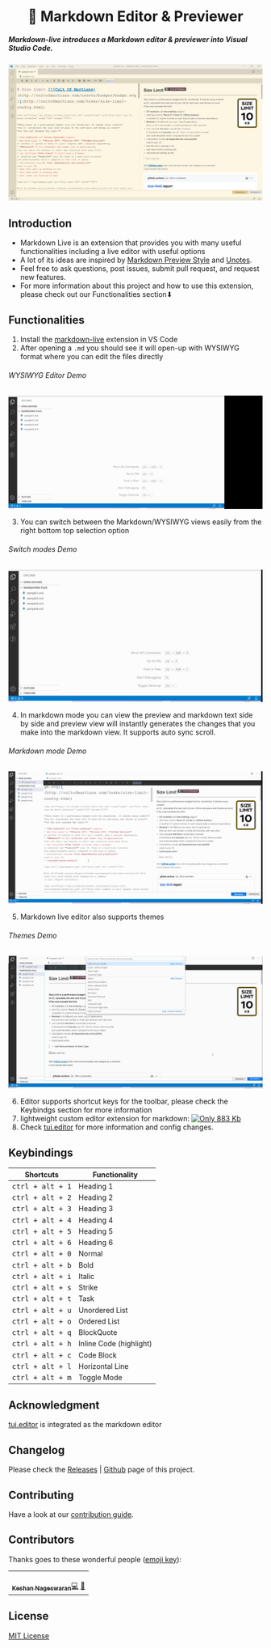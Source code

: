 <h1 align="center">📝 Markdown Editor &amp; Previewer
</h1>

##### Markdown-live introduces a Markdown editor & previewer into Visual Studio Code.

![intro](https://raw.githubusercontent.com/KeshShan/markdown-live/master/assets/markdown-live-intro.PNG)

## Introduction

- Markdown Live is an extension that provides you with many useful functionalities including a live editor with useful options
- A lot of its ideas are inspired by [Markdown Preview Style](https://github.com/mjbvz/vscode-github-markdown-preview-style) and [Unotes](https://github.com/ryanmcalister/unotes).
- Feel free to ask questions, post issues, submit pull request, and request new features.
- For more information about this project and how to use this extension, please check out our Functionalities section⬇︎

## Functionalities

1. Install the [markdown-live](https://marketplace.visualstudio.com/items?itemName=keshan.markdown-live) extension in VS Code
2. After opening a `.md` you should see it will open-up with WYSIWYG format where you can edit the files directly

###### WYSIWYG Editor Demo

<img src="https://raw.githubusercontent.com/KeshShan/markdown-live/master/assets/markdown-live-demo1.gif">

3. You can switch between the Markdown/WYSIWYG views easily from the right bottom top selection option

###### Switch modes Demo

<img src="https://raw.githubusercontent.com/KeshShan/markdown-live/master/assets/markdown-live-demo2.gif">

4. In markdown mode you can view the preview and markdown text side by side and preview view will instantly generates the changes that you make into the markdown view. It supports auto sync scroll.

###### Markdown mode Demo

<img src="https://raw.githubusercontent.com/KeshShan/markdown-live/master/assets/markdown-live-demo3.gif">

5. Markdown live editor also supports themes

###### Themes Demo

<img src="https://raw.githubusercontent.com/KeshShan/markdown-live/master/assets/markdown-live-demo4.gif">

6. Editor supports shortcut keys for the toolbar, please check the Keybindgs section for more information
7. lightweight custom editor extension for markdown: [![Only 883 Kb](https://badge-size.herokuapp.com/keshann93/markdown-live/master/markdown-live-0.0.3.vsix)](https://github.com/keshann93/markdown-live/master/markdown-live-0.0.4.vsix)
8. Check [tui.editor](https://github.com/nhn/tui.editor) for more information and config changes.

## Keybindings

| Shortcuts                 | Functionality           |
| ------------------------- | ----------------------- |
| <kbd>ctrl + alt + 1</kbd> | Heading 1               |
| <kbd>ctrl + alt + 2</kbd> | Heading 2               |
| <kbd>ctrl + alt + 3</kbd> | Heading 3               |
| <kbd>ctrl + alt + 4</kbd> | Heading 4               |
| <kbd>ctrl + alt + 5</kbd> | Heading 5               |
| <kbd>ctrl + alt + 6</kbd> | Heading 6               |
| <kbd>ctrl + alt + 0</kbd> | Normal                  |
| <kbd>ctrl + alt + b</kbd> | Bold                    |
| <kbd>ctrl + alt + i</kbd> | Italic                  |
| <kbd>ctrl + alt + s</kbd> | Strike                  |
| <kbd>ctrl + alt + t</kbd> | Task                    |
| <kbd>ctrl + alt + u</kbd> | Unordered List          |
| <kbd>ctrl + alt + o</kbd> | Ordered List            |
| <kbd>ctrl + alt + q</kbd> | BlockQuote              |
| <kbd>ctrl + alt + h</kbd> | Inline Code (highlight) |
| <kbd>ctrl + alt + c</kbd> | Code Block              |
| <kbd>ctrl + alt + l</kbd> | Horizontal Line         |
| <kbd>ctrl + alt + m</kbd> | Toggle Mode             |

## Acknowledgment

[tui.editor](https://github.com/nhn/tui.editor) is integrated as the markdown editor

## Changelog

Please check the [Releases](./CHANGELOG.md) \| [Github](https://github.com/keshann93/markdown-live/releases) page of this project.

## Contributing

Have a look at our [contribution guide](./contributing.md).

## Contributors

Thanks goes to these wonderful people ([emoji key](https://allcontributors.org/docs/en/emoji-key)):

<table><tbody><tr><td align="center"><a href="http://keshShan.github.io"><img src="https://avatars3.githubusercontent.com/u/12506034?v=4" width="100px;" alt=""><br>
<sub><b>Keshan Nageswaran</b></sub></a><a href="https://github.com/KeshShan/semantic-live/commits?author=keshshan" title="Code">💻</a> <a href="#design-keshshan" title="Design">🎨</a></td></tr></tbody></table>

## License

[MIT License](./LICENSE)
